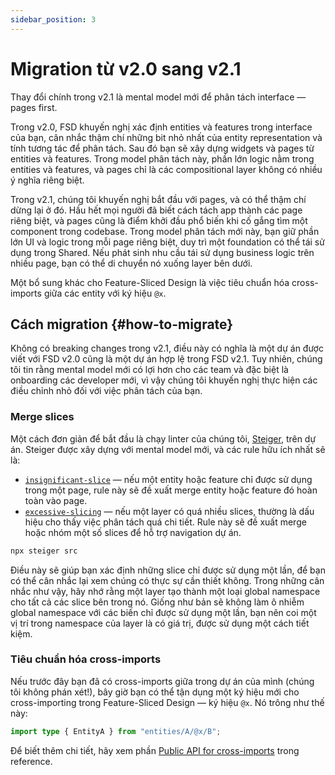 ```yaml
---
sidebar_position: 3
---
```


# Migration từ v2.0 sang v2.1

Thay đổi chính trong v2.1 là mental model mới để phân tách interface — pages first.

Trong v2.0, FSD khuyến nghị xác định entities và features trong interface của bạn, cân nhắc thậm chí những bit nhỏ nhất của entity representation và tính tương tác để phân tách. Sau đó bạn sẽ xây dựng widgets và pages từ entities và features. Trong model phân tách này, phần lớn logic nằm trong entities và features, và pages chỉ là các compositional layer không có nhiều ý nghĩa riêng biệt.

Trong v2.1, chúng tôi khuyến nghị bắt đầu với pages, và có thể thậm chí dừng lại ở đó. Hầu hết mọi người đã biết cách tách app thành các page riêng biệt, và pages cũng là điểm khởi đầu phổ biến khi cố gắng tìm một component trong codebase. Trong model phân tách mới này, bạn giữ phần lớn UI và logic trong mỗi page riêng biệt, duy trì một foundation có thể tái sử dụng trong Shared. Nếu phát sinh nhu cầu tái sử dụng business logic trên nhiều page, bạn có thể di chuyển nó xuống layer bên dưới.

Một bổ sung khác cho Feature-Sliced Design là việc tiêu chuẩn hóa cross-imports giữa các entity với ký hiệu `@x`.

## Cách migration {#how-to-migrate}

Không có breaking changes trong v2.1, điều này có nghĩa là một dự án được viết với FSD v2.0 cũng là một dự án hợp lệ trong FSD v2.1. Tuy nhiên, chúng tôi tin rằng mental model mới có lợi hơn cho các team và đặc biệt là onboarding các developer mới, vì vậy chúng tôi khuyến nghị thực hiện các điều chỉnh nhỏ đối với việc phân tách của bạn.

### Merge slices

Một cách đơn giản để bắt đầu là chạy linter của chúng tôi, [Steiger][steiger], trên dự án. Steiger được xây dựng với mental model mới, và các rule hữu ích nhất sẽ là:

- [`insignificant-slice`][insignificant-slice] — nếu một entity hoặc feature chỉ được sử dụng trong một page, rule này sẽ đề xuất merge entity hoặc feature đó hoàn toàn vào page.
- [`excessive-slicing`][excessive-slicing] — nếu một layer có quá nhiều slices, thường là dấu hiệu cho thấy việc phân tách quá chi tiết. Rule này sẽ đề xuất merge hoặc nhóm một số slices để hỗ trợ navigation dự án.

```bash
npx steiger src
```

Điều này sẽ giúp bạn xác định những slice chỉ được sử dụng một lần, để bạn có thể cân nhắc lại xem chúng có thực sự cần thiết không. Trong những cân nhắc như vậy, hãy nhớ rằng một layer tạo thành một loại global namespace cho tất cả các slice bên trong nó. Giống như bản sẽ không làm ô nhiễm global namespace với các biến chỉ được sử dụng một lần, bạn nên coi một vị trí trong namespace của layer là có giá trị, được sử dụng một cách tiết kiệm.

### Tiêu chuẩn hóa cross-imports

Nếu trước đây bạn đã có cross-imports giữa trong dự án của mình (chúng tôi không phán xét!), bây giờ bạn có thể tận dụng một ký hiệu mới cho cross-importing trong Feature-Sliced Design — ký hiệu `@x`. Nó trông như thế này:

```ts title="entities/B/some/file.ts"
import type { EntityA } from "entities/A/@x/B";
```

Để biết thêm chi tiết, hãy xem phần [Public API for cross-imports][public-api-for-cross-imports] trong reference.

[insignificant-slice]: https://github.com/feature-sliced/steiger/tree/master/packages/steiger-plugin-fsd/src/insignificant-slice
[steiger]: https://github.com/feature-sliced/steiger
[excessive-slicing]: https://github.com/feature-sliced/steiger/tree/master/packages/steiger-plugin-fsd/src/excessive-slicing
[public-api-for-cross-imports]: /docs/reference/public-api#public-api-for-cross-imports
